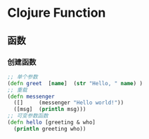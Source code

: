 # Clojure Function

## 函数

### 创建函数

```clojure
;; 单个参数
(defn greet  [name]  (str "Hello, " name) )
;; 重载
(defn messenger
  ([]     (messenger "Hello world!"))
  ([msg]  (println msg)))
;; 可变参数函数
(defn hello [greeting & who]
  (println greeting who))

```



